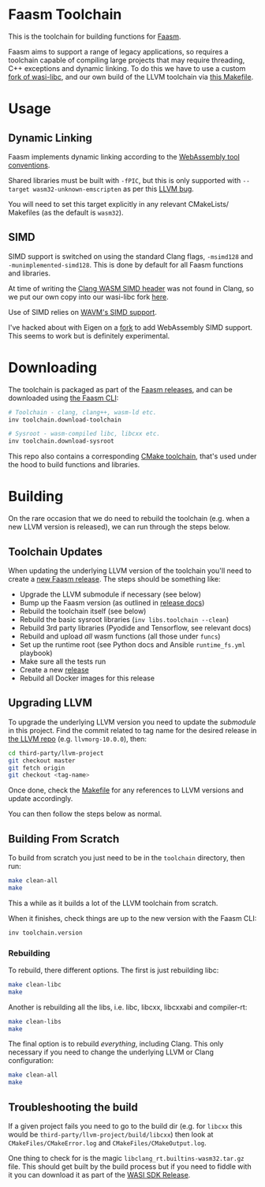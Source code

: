 # Faasm Toolchain

This is the toolchain for building functions for
[Faasm](https://github.com/lsds/faasm).

Faasm aims to support a range of legacy applications, so requires a toolchain
capable of compiling large projects that may require threading, C++ exceptions
and dynamic linking. To do this we have to use a custom [fork of
wasi-libc](https://github.com/faasm/wasi-libc), and our own build of the
LLVM toolchain via [this Makefile](Makefile).  

# Usage

## Dynamic Linking

Faasm implements dynamic linking according to the [WebAssembly tool
conventions](https://github.com/WebAssembly/tool-conventions/blob/master/DynamicLinking.md). 

Shared libraries must be built with `-fPIC`, but this is only supported with
`--target wasm32-unknown-emscripten` as per this [LLVM
bug](https://bugs.llvm.org/show_bug.cgi?id=42714).

You will need to set this target explicitly in any relevant CMakeLists/
Makefiles (as the default is `wasm32`).

## SIMD

SIMD support is switched on using the standard Clang flags, `-msimd128` and
`-munimplemented-simd128`.  This is done by default for all Faasm functions and
libraries. 

At time of writing the [Clang WASM SIMD
header](https://github.com/llvm/llvm-project/blob/master/clang/lib/Headers/wasm_simd128.h)
was not found in Clang, so we put our own copy into our wasi-libc fork
[here](https://github.com/faasm/wasi-libc/blob/master/libc-bottom-half/headers/public/wasm_simd128.h). 

Use of SIMD relies on [WAVM's SIMD support](https://github.com/WAVM/WAVM).

I've hacked about with Eigen on a
[fork](https://github.com/faasm/eigen-git-mirror) to add WebAssembly SIMD
support. This seems to work but is definitely experimental.

# Downloading
 
The toolchain is packaged as part of the [Faasm
releases](https://github.com/lsds/faasm/releases), and can be downloaded using
[the Faasm CLI](https://github.com/lsds/faasm/blob/master/docs/setup.md):

```bash
# Toolchain - clang, clang++, wasm-ld etc.
inv toolchain.download-toolchain

# Sysroot - wasm-compiled libc, libcxx etc.
inv toolchain.download-sysroot
```

This repo also contains a corresponding [CMake toolchain](WasiToolchain.cmake),
that's used under the hood to build functions and libraries.

# Building

On the rare occasion that we do need to rebuild the toolchain (e.g. when a new 
LLVM version is released), we can run through the steps below.

## Toolchain Updates

When updating the underlying LLVM version of the toolchain you'll need to create
a [new Faasm
release](https://github.com/lsds/faasm/blob/master/docs/releases.md). The steps
should be something like:

- Upgrade the LLVM submodule if necessary (see below)
- Bump up the Faasm version (as outlined in [release docs](https://github.com/lsds/faasm/blob/master/docs/releases.md))
- Rebuild the toolchain itself (see below)
- Rebuild the basic sysroot libraries (`inv libs.toolchain --clean`)
- Rebuild 3rd party libraries (Pyodide and Tensorflow, see relevant docs)
- Rebuild and upload _all_ wasm functions (all those under `funcs`)
- Set up the runtime root (see Python docs and Ansible `runtime_fs.yml` playbook)
- Make sure all the tests run
- Create a new [release](https://github.com/lsds/faasm/blob/master/docs/releases.md)
- Rebuild all Docker images for this release

## Upgrading LLVM

To upgrade the underlying LLVM version you need to update the _submodule_ in
this project. Find the commit related to tag name for the desired release in
[the LLVM repo](https://github.com/llvm/llvm-project/releases) (e.g.
`llvmorg-10.0.0`), then:

```bash
cd third-party/llvm-project
git checkout master
git fetch origin
git checkout <tag-name>
```

Once done, check the [Makefile](Makefile) for any references to LLVM 
versions and update accordingly.

You can then follow the steps below as normal.

## Building From Scratch

To build from scratch you just need to be in the `toolchain` directory, then
run:

```bash
make clean-all
make
```

This a while as it builds a lot of the LLVM toolchain from scratch.

When it finishes, check things are up to the new version with the Faasm CLI:

```bash
inv toolchain.version
```

### Rebuilding

To rebuild, there different options. The first is just rebuilding libc:

```bash
make clean-libc
make
```

Another is rebuilding all the libs, i.e. libc, libcxx, libcxxabi and
compiler-rt:

```bash
make clean-libs
make
```

The final option is to rebuild _everything_, including Clang. This only
necessary if you need to change the underlying LLVM or Clang configuration:

```bash
make clean-all
make
```

## Troubleshooting the build

If a given project fails you need to go to the build dir (e.g. for `libcxx` this
would be `third-party/llvm-project/build/libcxx`) then look at
`CMakeFiles/CMakeError.log` and `CMakeFiles/CMakeOutput.log`.

One thing to check for is the magic `libclang_rt.builtins-wasm32.tar.gz` file.
This should get built by the build process but if you need to fiddle with it you
can download it as part of the [WASI SDK
Release](https://github.com/CraneStation/wasi-sdk/releases).
